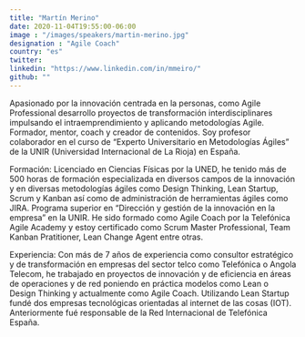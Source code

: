 ```yaml
---
title: "Martín Merino"
date: 2020-11-04T19:55:00-06:00
image : "/images/speakers/martin-merino.jpg"
designation : "Agile Coach"
country: "es"
twitter: 
linkedin: "https://www.linkedin.com/in/mmeiro/"
github: ""
---
```


Apasionado por la innovación centrada en la personas, como Agile Professional desarrollo proyectos de transformación interdisciplinares impulsando el intraemprendimiento y aplicando metodologías Agile. Formador, mentor, coach y creador de contenidos. Soy profesor colaborador en el curso de “Experto Universitario en Metodologías Ágiles” de la UNIR (Universidad Internacional de La Rioja) en España.

Formación: Licenciado en Ciencias Físicas por la UNED, he tenido más de 500 horas de formación especializada en diversos campos de la innovación y en diversas metodologías ágiles como Design Thinking, Lean Startup,  Scrum y Kanban así como de administración de herramientas ágiles como JIRA. Programa superior en “Dirección y gestión de la innovación en la empresa” en la UNIR. He sido formado como Agile Coach por la Telefónica Agile Academy y estoy certificado como Scrum Master Professional, Team Kanban Pratitioner, Lean Change Agent entre otras.

Experiencia: Con más de 7 años de experiencia como consultor estratégico y de transformación en empresas del sector telco como Telefónica o Angola Telecom, he trabajado en proyectos de innovación y de eficiencia en áreas de operaciones y de red poniendo en práctica modelos como Lean o Design Thinking y actualmente como Agile Coach. Utilizando Lean Startup fundé dos empresas tecnológicas orientadas al internet de las cosas (IOT). Anteriormente fué responsable de la Red Internacional de Telefónica España.

